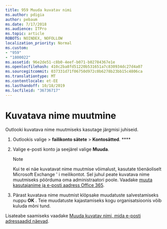 ```yaml
---
title: 959 Muuda kuvatav nimi
ms.author: pdigia
author: pebaum
ms.date: 7/17/2018
ms.audience: ITPro
ms.topic: article
ROBOTS: NOINDEX, NOFOLLOW
localization_priority: Normal
ms.custom:
- "959"
- "1800022"
ms.assetid: 96e2de51-c8b0-4eef-b071-b02784367e1e
ms.openlocfilehash: 410c2ba8fd51220b531651a7c830934dc27d4a07
ms.sourcegitcommit: 037331d71f06750d972c0b6278b23bb15c4806ca
ms.translationtype: MT
ms.contentlocale: et-EE
ms.lasthandoff: 10/18/2019
ms.locfileid: "36736717"
---
```

# <a name="change-your-display-name"></a>Kuvatava nime muutmine
  
Outlooki kuvatava nime muutmiseks kasutage järgmisi juhiseid.
  
1. Outlookis valige \> **failikonto sätete** \> **Kontosätted**. ****

2. Valige e-posti konto ja seejärel valige **Muuda**.

    > [!NOTE]
    > Kui te ei näe kuvatavat nime muutmise võimalust, kasutate tõenäoliselt Microsoft Exchange ' i meilikontot. Sel juhul peate kuvatava nime muutmiseks pöörduma oma administraatori poole. Vaadake [muuta kasutajanime ja e-posti aadress Office 365](https://docs.microsoft.com/office365/admin/add-users/change-a-user-name-and-email-address).
  
3. Pärast kuvatava nime muutmist klõpsake muudatuste salvestamiseks nuppu **OK** . Teie muudatuste kajastamiseks kogu organisatsioonis võib kuluda mõni tund.

Lisateabe saamiseks vaadake [Muuda kuvatav nimi, mida e-posti adressaadid näevad](https://support.office.com/article/2b53331a-ba2a-4803-88dc-ac9fe376c8a9.aspx).
  